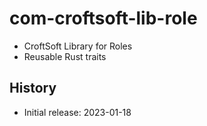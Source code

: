 # com-croftsoft-lib-role

- CroftSoft Library for Roles
- Reusable Rust traits

## History

- Initial release: 2023-01-18
